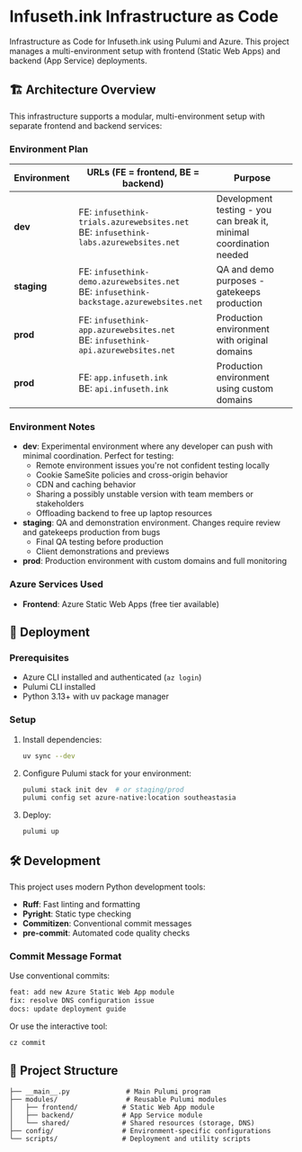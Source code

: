 # Infuseth.ink Infrastructure as Code

Infrastructure as Code for Infuseth.ink using Pulumi and Azure. This project manages a multi-environment setup with frontend (Static Web Apps) and backend (App Service) deployments.

## 🏗️ Architecture Overview

This infrastructure supports a modular, multi-environment setup with separate frontend and backend services:

### Environment Plan

| Environment | URLs (FE = frontend, BE = backend)                                                          | Purpose                                                             |
| ----------- | ------------------------------------------------------------------------------------------- | ------------------------------------------------------------------- |
| **dev**     | FE: `infusethink-trials.azurewebsites.net` <br> BE: `infusethink-labs.azurewebsites.net`    | Development testing - you can break it, minimal coordination needed |
| **staging** | FE: `infusethink-demo.azurewebsites.net` <br> BE: `infusethink-backstage.azurewebsites.net` | QA and demo purposes - gatekeeps production                         |
| **prod**    | FE: `infusethink-app.azurewebsites.net` <br> BE: `infusethink-api.azurewebsites.net`        | Production environment with original domains                        |
| **prod**    | FE: `app.infuseth.ink` <br> BE: `api.infuseth.ink`                                          | Production environment using custom domains                         |

### Environment Notes

- **dev**: Experimental environment where any developer can push with minimal coordination. Perfect for testing:
  - Remote environment issues you're not confident testing locally
  - Cookie SameSite policies and cross-origin behavior
  - CDN and caching behavior
  - Sharing a possibly unstable version with team members or stakeholders
  - Offloading backend to free up laptop resources
- **staging**: QA and demonstration environment. Changes require review and gatekeeps production from bugs
  - Final QA testing before production
  - Client demonstrations and previews
- **prod**: Production environment with custom domains and full monitoring

### Azure Services Used

- **Frontend**: Azure Static Web Apps (free tier available)

## 🚀 Deployment

### Prerequisites

- Azure CLI installed and authenticated (`az login`)
- Pulumi CLI installed
- Python 3.13+ with uv package manager

### Setup

1. Install dependencies:

   ```bash
   uv sync --dev
   ```

2. Configure Pulumi stack for your environment:

   ```bash
   pulumi stack init dev  # or staging/prod
   pulumi config set azure-native:location southeastasia
   ```

3. Deploy:
   ```bash
   pulumi up
   ```

## 🛠️ Development

This project uses modern Python development tools:

- **Ruff**: Fast linting and formatting
- **Pyright**: Static type checking
- **Commitizen**: Conventional commit messages
- **pre-commit**: Automated code quality checks

### Commit Message Format

Use conventional commits:

```bash
feat: add new Azure Static Web App module
fix: resolve DNS configuration issue
docs: update deployment guide
```

Or use the interactive tool:

```bash
cz commit
```

## 📁 Project Structure

```
├── __main__.py              # Main Pulumi program
├── modules/                 # Reusable Pulumi modules
│   ├── frontend/           # Static Web App module
│   ├── backend/            # App Service module
│   └── shared/             # Shared resources (storage, DNS)
├── config/                 # Environment-specific configurations
└── scripts/                # Deployment and utility scripts
```
